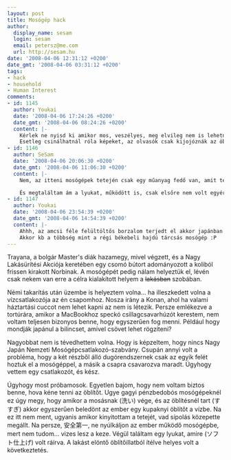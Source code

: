```yaml
---
layout: post
title: Mosógép hack
author:
  display_name: sesam
  login: sesam
  email: petersz@me.com
  url: http://sesam.hu
date: '2008-04-06 12:31:12 +0200'
date_gmt: '2008-04-06 03:31:12 +0200'
tags:
- hack
- household
- Human Interest
comments:
- id: 1145
  author: Youkai
  date: '2008-04-06 17:24:26 +0200'
  date_gmt: '2008-04-06 08:24:26 +0200'
  content: |-
    Kérlek ne nyisd ki amikor mos, veszélyes, meg elvileg nem is lehetne, kellene lennie rajta egy biztonsági retesznek, de gondolom, azt egy japán nőre méretezték, nem egy európai férféria, szóval nyers erő rulez. Amúgy ha a fedlapon van a mososzer adagoló, akkor a melletelevőbe kell önteni, általában a sorrend első a por alakú mosopór beöntője a második a folyékonyé a harmadik szokott lenni az öblítő/fehéritő. De ha nem akarsz bajlódni vele, akkor vegyél olyan mosopórt amiben van öblítő :). Ha nincs a fedlapon akkor oldalt kell lennie egy kis lyuknak.
    Esetleg csinálhatnál róla képeket, az olvasók csak kijojóznák az öblító helyét  XD
- id: 1146
  author: SeSam
  date: '2008-04-06 20:06:30 +0200'
  date_gmt: '2008-04-06 11:06:30 +0200'
  content: |-
    Nem, az itteni mosógépek tetején csak egy műanyag fedő van, amit tényleg bármikor ki lehet nyitni. Persze ha épp centrifugál mondjuk, akkor lefékez. De sok gép úgy van megcsinálva, hogy az öblítőt csak simán bele kell önteni, amikor épp az öblítésnél tart...

    És megtaláltam ám a lyukat, működött is, csak elsőre nem volt egyértelmű. :)
- id: 1147
  author: Youkai
  date: '2008-04-06 23:54:39 +0200'
  date_gmt: '2008-04-06 14:54:39 +0200'
  content: |-
    Ahhh, az amcsi féle felültöltős borzalom terjedt el akkor japánban....
    Akkor kb a többség mint a régi békebeli hajdú tárcsás mosógép :P
---
```


Trayana, a bolgár Master's diák hazamegy, mivel végzett, és a Nagy Lakásürítési Akciója keretében egy csomó bútort adományozott a koliból frissen kirakott Norbinak. A mosógépét pedig nálam helyeztük el, lévén csak nekem van erre a célra kialakított helyem a ~~lakásban~~ szobában.

Némi takarítás után üzembe is helyeztem volna... ha illeszkedett volna a vízcsatlakozója az én csapomhoz. Nosza irány a Konan, ahol ha valami háztartási cuccot nem lehet kapni az nem is létezik. Persze emlékezve a tortúrára, amikor a MacBookhoz speckó csillagcsavarhúzót kerestem, nem voltam teljesen bizonyos benne, hogy egyszerűen fog menni. Például hogy mondják japánul a bilincset, amivel csövet lehet rögzíteni?

Nagyobbat nem is tévedhettem volna. Hogy is képzeltem, hogy nincs Nagy Japán Nemzeti Mosógépcsatlakozó-szabvány. Csupán annyi volt a probléma, hogy a két részből álló dugórendszernek csak az egyik felét hoztuk el a mosógéppel, a másik a csapra csavarozva maradt. Úgyhogy vettem egy csatlakozót, és kész.

Úgyhogy most próbamosok. Egyetlen bajom, hogy nem voltam biztos benne, hova kéne tenni az öblítőt. Ugye gagyi pénzbedobós mosógépeknél ez úgy megy, hogy amikor a mosásnak (洗い) vége, és az öblítésnél tart (すすぎ) akkor egyszerűen beledönt az ember egy kupaknyi öblítőt a vízbe. Na ez itt nem ment, ugyanis amikor kinyitottam a tetejét, vad sípolás közepette megállt. Na persze, 安全第一, ne nyúlkáljon az ember működő mosógépbe, mert nem tudom... vizes lesz a keze. Végül találtam egy lyukat, amire (ソフト仕上げ) volt ráírva. A lakást elöntő öblítőillatból ítélve helyes volt a következtetés.
